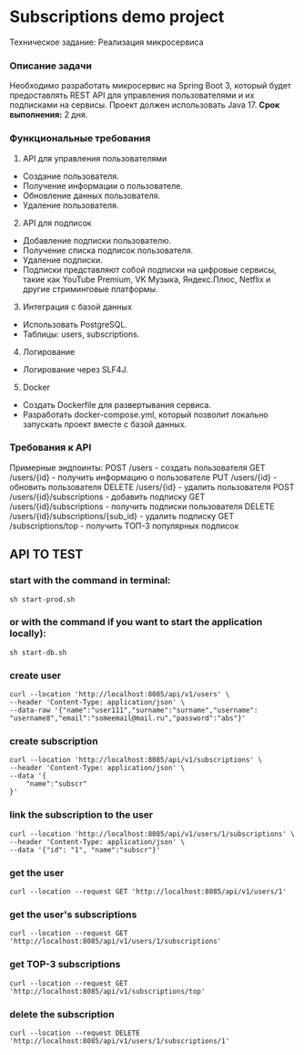 # Subscriptions demo project

Техническое задание: Реализация микросервиса
### Описание задачи
Необходимо разработать микросервис на Spring Boot 3, который будет
предоставлять REST API для управления пользователями и их подписками на
сервисы.
Проект должен использовать Java 17.
**Срок выполнения:** 2 дня.
### Функциональные требования
1. API для управления пользователями
- Создание пользователя.
- Получение информации о пользователе.
- Обновление данных пользователя.
- Удаление пользователя.
2. API для подписок
- Добавление подписки пользователю.
- Получение списка подписок пользователя.
- Удаление подписки.
- Подписки представляют собой подписки на цифровые сервисы, такие как
  YouTube Premium, VK Музыка, Яндекс.Плюс, Netflix и другие стриминговые
  платформы.
3. Интеграция с базой данных
- Использовать PostgreSQL.
- Таблицы: users, subscriptions.
4. Логирование
- Логирование через SLF4J.
5. Docker
- Создать Dockerfile для развертывания сервиса.
- Разработать docker-compose.yml, который позволит локально запускать проект
  вместе с базой данных.
### Требования к API
Примерные эндпоинты:
POST /users - создать пользователя
GET /users/{id} - получить информацию о пользователе
PUT /users/{id} - обновить пользователя
DELETE /users/{id} - удалить пользователя
POST /users/{id}/subscriptions - добавить подписку
GET /users/{id}/subscriptions - получить подписки пользователя
DELETE /users/{id}/subscriptions/{sub_id} - удалить подписку
GET /subscriptions/top - получить ТОП-3 популярных подписок

## API TO TEST
### start with the command in terminal:
```
sh start-prod.sh
```
### or with the command if you want to start the application locally):
```
sh start-db.sh
```
### create user
```
curl --location 'http://localhost:8085/api/v1/users' \
--header 'Content-Type: application/json' \
--data-raw '{"name":"user111","surname":"surname","username": "username8","email":"someemail@mail.ru","password":"abs"}'
```
### create subscription
```
curl --location 'http://localhost:8085/api/v1/subscriptions' \
--header 'Content-Type: application/json' \
--data '{
    "name":"subscr"
}'
```
### link the subscription to the user
```
curl --location 'http://localhost:8085/api/v1/users/1/subscriptions' \
--header 'Content-Type: application/json' \
--data '{"id": "1", "name":"subscr"}'
```
### get the user
```
curl --location --request GET 'http://localhost:8085/api/v1/users/1'
```
### get the user's subscriptions
```
curl --location --request GET 'http://localhost:8085/api/v1/users/1/subscriptions'
```
### get TOP-3 subscriptions
```
curl --location --request GET 'http://localhost:8085/api/v1/subscriptions/top'
```
### delete the subscription
```
curl --location --request DELETE 'http://localhost:8085/api/v1/users/1/subscriptions/1'
```